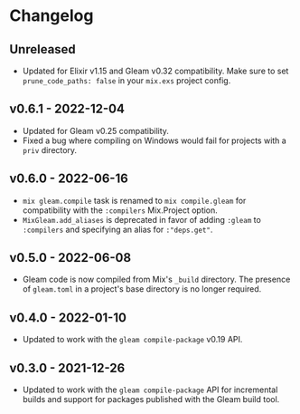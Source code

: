 # Changelog

## Unreleased

- Updated for Elixir v1.15 and Gleam v0.32 compatibility. Make sure to set
  `prune_code_paths: false` in your `mix.exs` project config.

## v0.6.1 - 2022-12-04

- Updated for Gleam v0.25 compatibility.
- Fixed a bug where compiling on Windows would fail for projects with a `priv`
  directory.

## v0.6.0 - 2022-06-16

- `mix gleam.compile` task is renamed to `mix compile.gleam` for compatibility
  with the `:compilers` Mix.Project option.
- `MixGleam.add_aliases` is deprecated in favor of adding `:gleam` to
  `:compilers` and specifying an alias for `:"deps.get"`.

## v0.5.0 - 2022-06-08

- Gleam code is now compiled from Mix's `_build` directory. The presence of
  `gleam.toml` in a project's base directory is no longer required.

## v0.4.0 - 2022-01-10

- Updated to work with the `gleam compile-package` v0.19 API.

## v0.3.0 - 2021-12-26

- Updated to work with the `gleam compile-package` API for incremental builds
  and support for packages published with the Gleam build tool.
